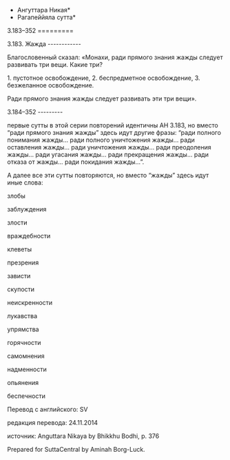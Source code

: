 * Ангуттара Никая*
* Рагапеййяла сутта*

3\.183–352
\=\=\=\=\=\=\=\=\=

3\.183\. Жажда
\-\-\-\-\-\-\-\-\-\-\-\-

Благословенный сказал: «Монахи, ради прямого знания жажды следует развивать три вещи\. Какие три?

1\. пустотное освобождение,
2\. беспредметное освобождение,
3\. безжеланное освобождение\.

Ради прямого знания жажды следует развивать эти три вещи»\.

3\.184–352
\-\-\-\-\-\-\-\-\-

первые сутты в этой серии повторений идентичны АН 3\.183, но вместо “ради прямого знания жажды” здесь идут другие фразы: “ради полного понимания жажды… ради полного уничтожения жажды… ради оставления жажды… ради уничтожения жажды… ради преодоления жажды… ради угасания жажды… ради прекращения жажды… ради отказа от жажды… ради покидания жажды…”\.

А далее все эти сутты повторяются, но вместо “жажды” здесь идут иные слова:

злобы

заблуждения

злости

враждебности

клеветы

презрения

зависти

скупости

неискренности

лукавства

упрямства

горячности

самомнения

надменности

опьянения

беспечности

Перевод с английского: SV

редакция перевода: 24\.11\.2014

источник: Anguttara Nikaya by Bhikkhu Bodhi, p\. 376

Prepared for SuttaCentral by Aminah Borg\-Luck\.